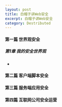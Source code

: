 ```yaml
---
layout: post
title: 白帽子讲Web安全
excerpt: 白帽子讲Web安全
category: Destributed
---
```


#### 第一篇 世界观安全

##### 第1章 我的安全世界观

- 

#### 第二篇 客户端脚本安全

#### 第三篇 服务端应用安全

#### 第四篇 互联网公司安全运营
